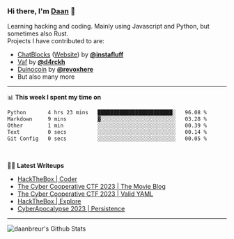 
### Hi there, I'm [Daan][website] 👋

Learning hacking and coding. Mainly using Javascript and Python, but sometimes also Rust. </br>
Projects I have contributed to are:
- [ChatBlocks][chatblocksCode] ([Website][chatblocksProd]) by **[@instafluff](https://github.com/instafluff)**
- [Vaf](https://github.com/d4rckh/vaf) by **[@d4rckh](https://github.com/d4rckh)**
- [Duinocoin](https://github.com/revoxhere/duino-coin) by **[@revoxhere](https://github.com/revoxhere)**
- But also many more


---

📊 **This week I spent my time on**
<!--START_SECTION:waka-->

```txt
Python       4 hrs 23 mins   ████████████████████████░   96.08 %
Markdown     9 mins          ▓░░░░░░░░░░░░░░░░░░░░░░░░   03.28 %
Other        1 min           ░░░░░░░░░░░░░░░░░░░░░░░░░   00.39 %
Text         0 secs          ░░░░░░░░░░░░░░░░░░░░░░░░░   00.14 %
Git Config   0 secs          ░░░░░░░░░░░░░░░░░░░░░░░░░   00.05 %
```

<!--END_SECTION:waka-->

<br />

🐱‍💻 **Latest Writeups**
<!-- WRITEUP:START -->
- [HackTheBox | Coder](https://blog.duckz.org/post/htb-Coder/)
- [The Cyber Cooperative CTF 2023 | The Movie Blog](https://blog.duckz.org/post/cybercooperative2023-MovieBlog/)
- [The Cyber Cooperative CTF 2023 | Valid YAML](https://blog.duckz.org/post/cybercooperative2023-ValidYaml/)
- [HackTheBox | Explore](https://blog.duckz.org/post/htb-Explore/)
- [CyberApocalypse 2023 | Persistence](https://blog.daanbreur.systems/post/CA2023-Persistence/)
<!-- WRITEUP:END -->

---

<img align="left" alt="daanbreur's Github Stats" src="https://github-readme-stats.vercel.app/api?username=daanbreur&show_icons=true&hide_border=true" />

[website]: https://daanbreur.systems
[blog]: https://blog.daanbreur.systems
[twitter]: https://twitter.com/portaalg
[twitch]: https://twitch.tv/portaalgaming
[youtube]: https://youtube.com/channel/UCGWs9foruVqIoEf2sLBfJAg
[devto]: https://dev.to/daanbreur

[instafluff]: http://github.com/Instafluff
[chatblocksProd]: https://instafluff.tv/ChatBlocks
[chatblocksCode]: https://github.com/instafluff/ChatBlocks
